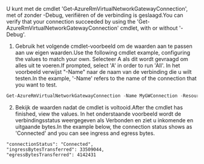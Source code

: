 <span data-ttu-id="1b749-101">U kunt met de cmdlet 'Get-AzureRmVirtualNetworkGatewayConnection', met of zonder -Debug, verifiëren of de verbinding is geslaagd.</span><span class="sxs-lookup"><span data-stu-id="1b749-101">You can verify that your connection succeeded by using the 'Get-AzureRmVirtualNetworkGatewayConnection' cmdlet, with or without '-Debug'.</span></span> 

1. <span data-ttu-id="1b749-102">Gebruik het volgende cmdlet-voorbeeld om de waarden aan te passen aan uw eigen waarden.</span><span class="sxs-lookup"><span data-stu-id="1b749-102">Use the following cmdlet example, configuring the values to match your own.</span></span> <span data-ttu-id="1b749-103">Selecteer A als dit wordt gevraagd om alles uit te voeren.</span><span class="sxs-lookup"><span data-stu-id="1b749-103">If prompted, select 'A' in order to run 'All'.</span></span> <span data-ttu-id="1b749-104">In het voorbeeld verwijst "-Name" naar de naam van de verbinding die u wilt testen.</span><span class="sxs-lookup"><span data-stu-id="1b749-104">In the example, '-Name' refers to the name of the connection that you want to test.</span></span>

  ```powershell
  Get-AzureRmVirtualNetworkGatewayConnection -Name MyGWConnection -ResourceGroupName MyRG
  ```
2. <span data-ttu-id="1b749-105">Bekijk de waarden nadat de cmdlet is voltooid.</span><span class="sxs-lookup"><span data-stu-id="1b749-105">After the cmdlet has finished, view the values.</span></span> <span data-ttu-id="1b749-106">In het onderstaande voorbeeld wordt de verbindingsstatus weergegeven als Verbonden en ziet u inkomende en uitgaande bytes.</span><span class="sxs-lookup"><span data-stu-id="1b749-106">In the example below, the connection status shows as 'Connected' and you can see ingress and egress bytes.</span></span>
   
  ```
  "connectionStatus": "Connected",
  "ingressBytesTransferred": 33509044,
  "egressBytesTransferred": 4142431
  ```